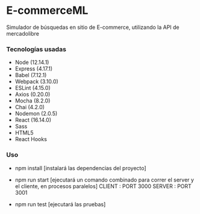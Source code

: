 # E-commerceML
Simulador de búsquedas en sitio de E-commerce, utilizando la API de mercadolibre

### Tecnologías usadas
  - Node (12.14.1)
  - Express (4.17.1)
  - Babel (7.12.1)
  - Webpack (3.10.0)
  - ESLint (4.15.0)
  - Axios (0.20.0)
  - Mocha (8.2.0)
  - Chai (4.2.0)
  - Nodemon (2.0.5)
  - React (16.14.0)
  - Sass
  - HTML5
  - React Hooks
  
### Uso

- npm install [instalará las dependencias del proyecto]

- npm run start [ejecutará un comando combinado para correr el server y el cliente, en procesos paralelos]
  CLIENT : PORT 3000
  SERVER : PORT 3001
  
- npm run test [ejecutará las pruebas]
